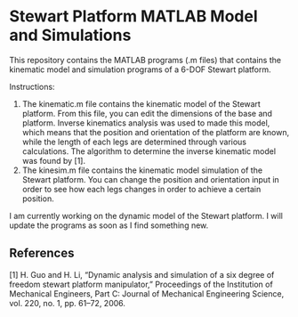# Stewart Platform MATLAB Model and Simulations

This repository contains the MATLAB programs (.m files) that contains the kinematic model and simulation programs of a 6-DOF Stewart platform.

Instructions:
1. The kinematic.m file contains the kinematic model of the Stewart platform. From this file, you can edit the dimensions of the base and platform. Inverse kinematics analysis was used to made this model, which means that the position and orientation of the platform are known, while the length of each legs are determined through various calculations. The algorithm to determine the inverse kinematic model was found by [1].
2. The kinesim.m file contains the kinematic model simulation of the Stewart platform. You can change the position and orientation input in order to see how each legs changes in order to achieve a certain position.

I am currently working on the dynamic model of the Stewart platform. I will update the programs as soon as I find something new.

## References
[1] H. Guo and H. Li, “Dynamic analysis and simulation of a six degree of freedom stewart platform manipulator,” Proceedings of the Institution of Mechanical Engineers, Part C: Journal of Mechanical Engineering Science, vol. 220, no. 1, pp. 61–72, 2006.
